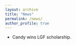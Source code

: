 ```yaml
---
layout: archive
title: "News"
permalink: /news/
author_profile: true
---
```


* Candy wins LGF scholarship.
